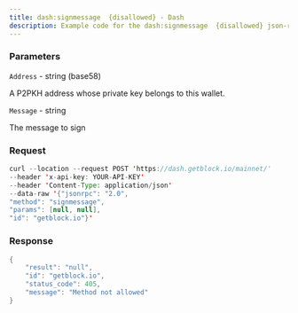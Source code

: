 ```yaml
---
title: dash:signmessage  {disallowed} - Dash
description: Example code for the dash:signmessage  {disallowed} json-rpc method. Сomplete guide on how to use dash:signmessage  {disallowed} json-rpc in GetBlock.io Web3 documentation.
---
```


### Parameters


`Address` - string (base58)

A P2PKH address whose private key belongs to this wallet.

`Message` - string

The message to sign

### Request

``` java
curl --location --request POST 'https://dash.getblock.io/mainnet/' 
--header 'x-api-key: YOUR-API-KEY' 
--header 'Content-Type: application/json' 
--data-raw '{"jsonrpc": "2.0",
"method": "signmessage",
"params": [null, null],
"id": "getblock.io"}'
```

###  Response

``` java
{
    "result": "null",
    "id": "getblock.io",
    "status_code": 405,
    "message": "Method not allowed"
}
```

